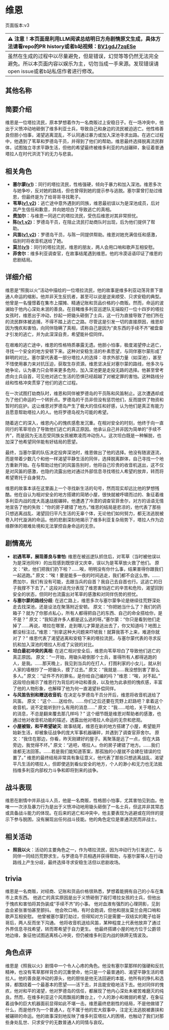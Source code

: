 # 维恩
页面版本:v3
 

| :warning: 注意！本页面是利用LLM阅读总结明日方舟剧情原文生成，具体方法请看repo的PR history或者b站视频：[BV1gdJ7zqESe](https://www.bilibili.com/video/BV1gdJ7zqESe/)         |
|:----------------------------|
| 虽然在生成的过程中以尽量避免，但是错误，幻觉等等仍然无法完全避免。所以本页面内容以娱乐为主，切勿当成一手来源。发现错误请open issue或者b站私信作者进行修改。|



## 其他名称

## 简要介绍
维恩是一位塔拉流民，原本梦想着作为一名商贩过上安稳日子。在一场冲突中，他出于义愤冲动地砸倒了维多利亚士兵，导致自己和身边的流民被迫逃亡。他性格善良但胆小怕事，渴望逃离混乱，不认同通过暴力或加入深池寻求出路。在逃亡过程中，他遇到了苇草和罗德岛干员，并得到了他们的帮助。维恩最终选择脱离流民群体，试图独立寻求平静生活，但他的希望最终被维多利亚的内战碾碎，象征着普通塔拉人在时代洪流下的无力与悲哀。
## 相关角色
-   **塞尔蒙([v1](../chars/extended_char_sai_er_meng.md))**：同行的塔拉流民，性格强硬，倾向于暴力和加入深池。维恩多次与她争吵，反对她的路线，但也曾得到她的提示参与逃脱。塞尔蒙曾打劫过维恩，但最终是为了给哥哥寻找靴子。
-   **苇草([v1](../chars/char_261_sddrag.md),[v2](char_261_sddrag.md))**：逃亡途中意外遇到的同族，维恩最初误以为是深池成员，后对其产生信任和歉意，并向她坦白了导致逃亡的真相。
-   **费加尔**：与维恩一同逃亡的塔拉流民，受伤后维恩对其非常担忧。
-   **陈([v1](../chars/char_010_chen.md),[v2](char_010_chen.md))**：罗德岛干员，在阻止流民打劫商队时出现，后为他们提供了帮助。
-   **风笛([v1](../chars/char_222_bpipe.md),[v2](char_222_bpipe.md))**：罗德岛干员，与陈一同提供帮助。维恩对她充满信任和感激，临别时将收音机送给了她。
-   **莫兰([v1](../chars/extended_char_mo_lan.md))**：同行的塔拉流民，维恩的朋友，两人会用口哨和歌声互相安慰。
-   **菲舍尔**：维多利亚调查官，在故事结尾遇到维恩。他的冷漠话语印证了维恩的悲剧结局。
## 详细介绍
维恩是“照我以火”活动中描绘的一位塔拉流民，他的故事是维多利亚动荡背景下普通人命运的缩影。他并非天生反抗者，甚至可以说是逆来顺受、只求安稳的典型。他曾是一名憧憬着在集市上摆摊、精通记账和货品价格的小商贩。然而，命运的波澜始于他内心深处未泯的善良。在目睹维多利亚巡逻队无端殴打一位十四岁的塔拉女孩时，维恩出于冲动，抄起一把锄头砸倒了士兵，这一行为直接导致了他们所在的流民群体被追捕，不得不踏上逃亡之路。尽管这是引发一切的直接原因，维恩却因为愧疚和害怕，向同伴隐瞒了真相，谎称自己是因为“卖东西的手续不齐”被盘查才引发的逃亡，并为此深深自责，希望能补偿同伴。

在艰难的逃亡途中，维恩的性格特质暴露无遗。他胆小怕事，极度渴望停止逃亡，寻找一个安全的地方安顿下来。这种对安稳生活的朴素愿望，与同伴塞尔蒙形成了鲜明的对比。塞尔蒙代表着一部分塔拉人的选择：寻求外部力量（如深池），甚至不惜使用暴力来对抗压迫，获取生存资源。维恩坚决反对塞尔蒙的路线，他多次与她争论，认为暴力只会带来更多危险，加入深池更是走投无路的选择。他甚至曾考虑向士兵自首，可见他对逃亡生活的恐惧已经超越了对被定罪的害怕。这种路线分歧和性格冲突贯穿了他们的逃亡过程。

在一次试图打劫商队时，维恩和同伴被罗德岛的干员陈和风笛制止。这次遭遇却成为了他们命运的一个转折点。罗德岛的干员非但没有惩罚他们，反而提供了物资和暂时的庇护。这让维恩对罗德岛产生了极大的信任和好感，认为他们是真正有能力且愿意帮助塔拉人的人。他将罗德岛视为可能的希望。

随着逃亡的深入，维恩内心的愧疚感愈发沉重。在相对安全的时刻，他终于向一直同行的苇草坦白了导致他们逃亡的真正原因。他承认自己并非因为简单的“手续不齐”，而是因为无法忍受同族女孩被欺凌而冲动伤人。这次坦白既是一种解脱，也加深了他希望同伴能有好结局的愿望。

最终，当塞尔蒙的队伍决定投奔深池时，维恩做出了他的选择。他没有随波逐流，而是带着少数几个和他一样渴望平静生活的同伴，选择脱离群体，自己寻找一个地方重新开始。在与帮助过他们的风笛告别时，他将自己珍贵的收音机送出，这不仅是对风笛的感激，也隐约流露出他对通过外部信息寻找塔拉人希望的放弃，转而将希望寄托于自身努力。

维恩的故事本该在这里画上一个寻找新生活的句号，然而现实却远比他的梦想残酷。他在自认为相对安全的地方搭建的简陋小屋，很快就被呼啸而过的、象征着维多利亚内战的庞大高速战舰碾碎。他遭遇了冷漠的调查官菲舍尔，对方的话语无情地宣告了他的失败：“你的房子建错了地方。”维恩的结局是悲凉的，他代表了那些只想逃离战乱、渴望回归平凡生活的无辜个体，无论他们如何努力，都无法逃脱被卷入时代漩涡的命运。他的悲剧深刻地揭示了维多利亚复杂局势下，塔拉人作为边缘群体的艰难处境和无法掌控自身命运的无奈。
## 剧情高光
*   **初遇苇草，展现善良与害怕**:
    维恩在被巡逻队抓住后，对苇草（当时被他误以为是深池同伴）的出现感到既惊讶又庆幸，误以为是苇草放火救了他们。
    原文：“欸，他们把我们扔下啦？......唉，明明没有你什么事，结果害得你跟我们一起逃跑。”
    原文：“唉！要是能多一夜的时间逃走，我们都不会这么惨。......费加尔，我们有没有可能，去跟当兵的自首？我自己去自首也行。这逃亡的日子我撑不下去了。”
    这段对话充分表现了维恩害怕逃亡的辛苦和危险，渴望回到安全的状态，但同时也流露出对苇草的感激和对同伴伤势的担忧。
*   **与塞尔蒙的路线分歧**:
    在逃亡路上，维恩多次与塞尔蒙争论是继续往荒野深处走去找深池，还是设法在聚落附近安顿。
    原文：“你把她当什么了？我们的药箱子？就为了你那点私心，所有人都得把自己的东西、自己的命全搭给你，是不是？”
    原文：“我知道许多人都是这么逃的呀。”塞尔蒙：“你只是看到他们走掉了......再说，塔拉在哪里，走到哪儿才算是逃出去了，你又知道吗？地图上都没标注过。”维恩：“别拿这种大问题来吓唬我！就算我答不上来，难道你就对了？”
    维恩代表了渴望逃离和安稳下来的塔拉流民，与塞尔蒙代表的寻求反抗和加入深池的塔拉人形成了尖锐的对比。
*   **坦白最初冲突的真相**:
    在逃亡相对安全后，维恩向苇草坦白了导致他们逃亡的真正原因。
    原文：“一开始，用锄头砸倒那个士兵，害得所有人都得逃跑的人，是我。......那天晚上，我见到当兵的在打人，打图利家的小女儿，就从别人家的墙根抄了一把锄头，摸了过去。”
    原文：“我就是......我没想到害了那么多人。”
    原文：“证件不齐的罪名，是你给自己编的吗？”维恩：“唉，对不起。”
    这段坦白揭示了维恩行为背后的冲动和善良，以及他为此承担的愧疚感，丰富了他的人物形象，也解释了他为何一直渴望补偿同伴。
*   **与风笛告别和赠送收音机**:
    在决定与罗德岛干员分开后，维恩将收音机送给了风笛。
    原文：“这个......送给你。......你们之后还要在荒野上赶路吧？拿着这个收音机，说不定能听到什么有用的消息......”
    原文：“我......哈哈，关于塔拉人的消息，不总是翻来覆去那几样吗？”
    这个细节既是维恩对帮助者的感激，也通过他对收音机功能的描述，透露出他对塔拉人命运的无奈和悲观。
*   **小屋被毁，和平希望破灭**:
    故事结尾，维恩在新的地方搭建了小屋，希望能开始新生活，却被象征战争的庞大军事机器碾碎，并遇到了调查官菲舍尔。
    原文：“我住在那边，你看，昨天刚建好的屋子。离聚落是远了一点，但在大路旁边，我觉得不坏。”
    原文：“逃吧，塔拉人。你的房子建错了地方。......我们谁都无法回答。......若是我们能知道答案，那孤独的小屋就不会建在错误的位置了。”
    维恩的最终结局非常具有象征意义，他代表了那些只想逃离战乱、渴望平凡生活的塔拉人，但即使逃到看似安全的地方，个人的渺小和无力也无法抵挡维多利亚内部权力斗争和即将到来的战争。
## 战斗表现
维恩在剧情中并非战斗人员，他是一名商贩，性格胆小怕事，尤其害怕见到血。他唯一一次涉及暴力行为是出于义愤冲动地用锄头砸倒了一名士兵，但这并非其常态或具备战斗能力的体现。在后来的逃亡和冲突中，他主要表现为逃避或在同伴的提示下参与脱困，没有展现出任何战斗技能。他的角色定位是普通流民而非战士。
## 相关活动
-   **照我以火**：活动的主要角色之一，作为塔拉流民，因为冲动行为引发逃亡，与同伴一同经历荒野求生，与罗德岛干员相遇并获得帮助，与塞尔蒙等人在行动路线上产生分歧，最终选择寻求安稳生活但以悲剧收场。
## trivia
维恩是一名商贩，对经商、记账和货品价格很熟悉，梦想着能拥有自己的小车在集市上卖东西。
他逃亡的真实原因是出于义愤砸倒了殴打塔拉女孩的士兵，但他出于愧疚和害怕将其伪装成“手续不齐”的小事。
他对血液有强烈的心理阴影，见到血会紧张害怕甚至颤抖。
他会吹口哨，有时会跑调，但他和朋友莫兰会用口哨和歌声互相安慰。
他曾被塞尔蒙打劫过，但得知对方只是需要一双结实的靴子给哥哥后，两人反而坐下沟通。
他将收音机送给风笛，某种程度上代表他放弃了通过外界信息寻找希望，转而寄希望于自力更生。
他最终搭建小屋的地方位于公爵领地边缘，象征他试图逃离核心冲突，但仍被维多利亚内战的铁蹄无情波及。
## 角色点评
维恩是《照我以火》剧情中一个令人心疼的角色。他没有塞尔蒙那样的强硬和反抗精神，也没有苇草那样背负的沉重使命，他只是一个最普通的、渴望平静生活的塔拉人。他的善良是冲动的源头，他的胆怯是他无法回避的本能，他所有的挣扎和选择，都围绕着一个最基本的愿望——活下去，并且能安稳地活下去。他对同伴的愧疚，他对和平的渴望，他对罗德岛的信任，都展现了他内心深处未被苦难磨灭的纯良。然而，在维多利亚这个风雨飘摇的舞台上，个人的渺小和微弱的希望，在象征着战争的巨大机器面前显得如此不堪一击。维恩最终悲剧性的结局，不是他做错了什么，而是他作为一个普通人，在不属于他的宏大叙事中，注定无法逃脱被裹挟和被碾碎的命运。他的故事深刻地反映了维多利亚塔拉人的困境，也触动了我们对那些身处乱世、只求安宁的无数普通人的同情与哀叹。